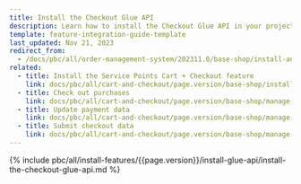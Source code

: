 ```yaml
---
title: Install the Checkout Glue API
description: Learn how to install the Checkout Glue API in your project
template: feature-integration-guide-template
last_updated: Nov 21, 2023
redirect_from:
  - /docs/pbc/all/order-management-system/202311.0/base-shop/install-and-update/install-glue-api/install-the-checkout-glue-api.html
related:
  - title: Install the Service Points Cart + Checkout feature
    link: docs/pbc/all/cart-and-checkout/page.version/base-shop/install-and-upgrade/install-features/install-the-checkout-feature.html
  - title: Check out purchases
    link: docs/pbc/all/cart-and-checkout/page.version/base-shop/manage-using-glue-api/check-out/glue-api-check-out-purchases.html
  - title: Update payment data
    link: docs/pbc/all/cart-and-checkout/page.version/base-shop/manage-using-glue-api/check-out/glue-api-update-payment-data.html
  - title: Submit checkout data
    link: docs/pbc/all/cart-and-checkout/page.version/base-shop/manage-using-glue-api/check-out/glue-api-submit-checkout-data.html
---
```


{% include pbc/all/install-features/{{page.version}}/install-glue-api/install-the-checkout-glue-api.md %} <!-- To edit, see /_includes/pbc/all/install-features/202311.0/install-glue-api/install-the-checkout-glue-api.md -->

